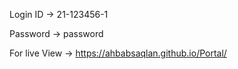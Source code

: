 Login ID -> 21-123456-1

Password -> password

For live View -> https://ahbabsaqlan.github.io/Portal/
